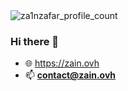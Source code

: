 <img src="https://komarev.com/ghpvc/?username=za1nzafar" alt="za1nzafar_profile_count" />

### Hi there 👋

- 🌐 <a href="https://www.zain.ovh">https://zain.ovh</a>
- 📫  **contact@zain.ovh**
